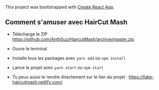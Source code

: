 This project was bootstrapped with [Create React App](https://github.com/facebook/create-react-app).

## Comment s'amuser avec HairCut Mash

- Télécharge le ZIP
  https://github.com/AnthSuz/HaircutMash/archive/master.zip

- Ouvre le terminal

- Installe tous les packages avec `yarn add` ou `npm install`

- Lance le projet avec `yarn start` ou `npm start`

- Tu peux aussi te rendre directement sur le lien du projet :
  https://fake-haircutmash.netlify.com/
